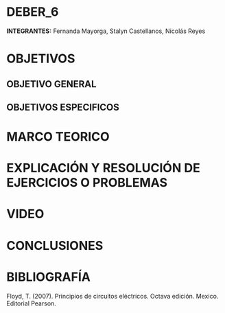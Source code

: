 # DEBER_6

**INTEGRANTES:** Fernanda Mayorga, Stalyn Castellanos, Nicolás Reyes


# OBJETIVOS

## OBJETIVO GENERAL


## OBJETIVOS ESPECIFICOS


# MARCO TEORICO



# EXPLICACIÓN Y RESOLUCIÓN DE EJERCICIOS O PROBLEMAS


# VIDEO



# CONCLUSIONES 


# BIBLIOGRAFÍA

Floyd, T. (2007). Principios de circuitos eléctricos. Octava edición. Mexico. Editorial Pearson.



